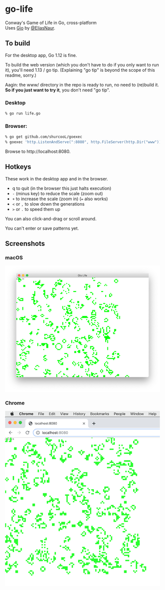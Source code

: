 # go-life

Conway's Game of Life in Go, cross-platform  
Uses [Gio](https://git.sr.ht/~eliasnaur/gio) by [@EliasNaur](https://github.com/eliasnaur).

## To build

For the desktop app, Go 1.12 is fine.

To build the web version (which you don't have to do if you only want to run it), you'll need 1.13 / go tip.  (Explaining "go tip" is beyond the scope of this readme, sorry.)

Aagin: the www/ directory in the repo is ready to run, no need to (re)build it.  **So if you just want to try it**, you don't need "go tip".

### Desktop

```bash
% go run life.go
```

### Browser:

```bash
% go get github.com/shurcooL/goexec
% goexec 'http.ListenAndServe(":8080", http.FileServer(http.Dir("www")))'
```

Browse to http://localhost:8080.

## Hotkeys

These work in the desktop app and in the browser.

* q to quit (in the browser this just halts execution)
* `-` (minus key) to reduce the scale (zoom out)
* `+` to increase the scale (zoom in) (`=` also works)
* `<` or `,` to slow down the generations
* `>` or `.` to speed them up

You can also click-and-drag or scroll around.

You can't enter or save patterns yet.

## Screenshots

### macOS

![Gio Life on macOS](screenshots/gio-life-mac-2019-08-08.png)

### Chrome

![Gio Life on Chrome](screenshots/gio-life-chrome-2019-08-08.png)
